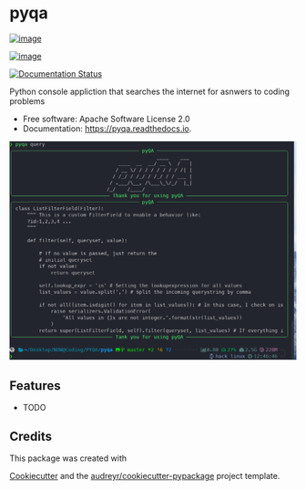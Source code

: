 pyqa
====

[![image](https://img.shields.io/pypi/v/pyqa.svg)](https://pypi.python.org/pypi/pyqa)

[![image](https://img.shields.io/travis/yusufadell/pyqa.svg)](https://travis-ci.com/yusufadell/pyqa)

[![Documentation Status](https://readthedocs.org/projects/pyqa/badge/?version=latest)](https://pyqa.readthedocs.io/en/latest/?version=latest)

Python console appliction that searches the internet for asnwers to coding problems

- Free software: Apache Software License 2.0
- Documentation: <https://pyqa.readthedocs.io>.

![screenshot](assets/screenshot.png)

Features
--------

- TODO

Credits
-------

This package was created with

[Cookiecutter](https://github.com/audreyr/cookiecutter) and the [audreyr/cookiecutter-pypackage](https://github.com/audreyr/cookiecutter-pypackage) project template.

